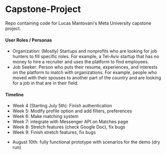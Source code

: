 # Capstone-Project
Repo containing code for Lucas Mantovani's Meta University capstone project.

#### User Roles / Personas

- Organization: (Mostly) Startups and nonprofits who are looking for job hunters to fill specific roles. For example, a Tel-Aviv startup that has no money to hire a recruiter and uses the platform to find employees.
- Job Seeker: Person who puts their resume, experiences, and interests on the platform to match with organizations. For example, people who moved with their spouses to another part of the country and are looking for a job in that are in their field.

#### Timeline

* Week 4 (Starting July 5th): Finish authentication
* Week 5: Modify profile option and add filters, preferences
* Week 6: Make matching system
* Week 7: integrate with Messenger API on Matches page
* Week 8: Stretch features (check Google Doc), fix bugs
* Week 9: Finish stretch features, fix bugs

- August 10th: fully functional prototype with scenarios for the demo (dry run)
